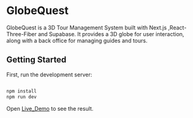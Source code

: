 
# GlobeQuest

GlobeQuest is a 3D Tour Management System built with Next.js ,React-Three-Fiber and Supabase. It provides a 3D globe for user interaction, along with a back office for managing guides and tours.

## Getting Started

First, run the development server:

```bash

npm install
npm run dev


```

Open [Live_Demo](https://globe-quest-k6eknxwdi-zeinebs-projects-e42358d9.vercel.app/login) to see the result.


